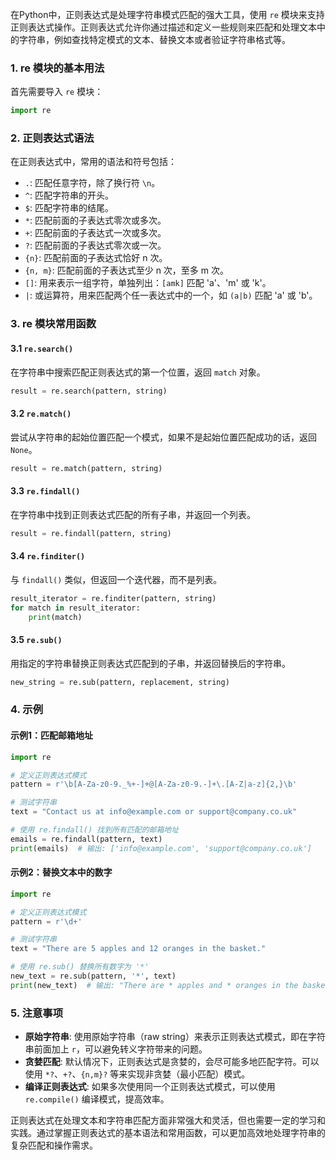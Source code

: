 在Python中，正则表达式是处理字符串模式匹配的强大工具，使用 `re` 模块来支持正则表达式操作。正则表达式允许你通过描述和定义一些规则来匹配和处理文本中的字符串，例如查找特定模式的文本、替换文本或者验证字符串格式等。

### 1. re 模块的基本用法

首先需要导入 `re` 模块：

```python
import re
```

### 2. 正则表达式语法

在正则表达式中，常用的语法和符号包括：

- `.`: 匹配任意字符，除了换行符 `\n`。
- `^`: 匹配字符串的开头。
- `$`: 匹配字符串的结尾。
- `*`: 匹配前面的子表达式零次或多次。
- `+`: 匹配前面的子表达式一次或多次。
- `?`: 匹配前面的子表达式零次或一次。
- `{n}`: 匹配前面的子表达式恰好 n 次。
- `{n, m}`: 匹配前面的子表达式至少 n 次，至多 m 次。
- `[]`: 用来表示一组字符，单独列出：`[amk]` 匹配 'a'、'm' 或 'k'。
- `|`: 或运算符，用来匹配两个任一表达式中的一个，如 `(a|b)` 匹配 'a' 或 'b'。

### 3. re 模块常用函数

#### 3.1 `re.search()`

在字符串中搜索匹配正则表达式的第一个位置，返回 `match` 对象。

```python
result = re.search(pattern, string)
```

#### 3.2 `re.match()`

尝试从字符串的起始位置匹配一个模式，如果不是起始位置匹配成功的话，返回 `None`。

```python
result = re.match(pattern, string)
```

#### 3.3 `re.findall()`

在字符串中找到正则表达式匹配的所有子串，并返回一个列表。

```python
result = re.findall(pattern, string)
```

#### 3.4 `re.finditer()`

与 `findall()` 类似，但返回一个迭代器，而不是列表。

```python
result_iterator = re.finditer(pattern, string)
for match in result_iterator:
    print(match)
```

#### 3.5 `re.sub()`

用指定的字符串替换正则表达式匹配到的子串，并返回替换后的字符串。

```python
new_string = re.sub(pattern, replacement, string)
```

### 4. 示例

#### 示例1：匹配邮箱地址

```python
import re

# 定义正则表达式模式
pattern = r'\b[A-Za-z0-9._%+-]+@[A-Za-z0-9.-]+\.[A-Z|a-z]{2,}\b'

# 测试字符串
text = "Contact us at info@example.com or support@company.co.uk"

# 使用 re.findall() 找到所有匹配的邮箱地址
emails = re.findall(pattern, text)
print(emails)  # 输出: ['info@example.com', 'support@company.co.uk']
```

#### 示例2：替换文本中的数字

```python
import re

# 定义正则表达式模式
pattern = r'\d+'

# 测试字符串
text = "There are 5 apples and 12 oranges in the basket."

# 使用 re.sub() 替换所有数字为 '*'
new_text = re.sub(pattern, '*', text)
print(new_text)  # 输出: "There are * apples and * oranges in the basket."
```

### 5. 注意事项

- **原始字符串**: 使用原始字符串（raw string）来表示正则表达式模式，即在字符串前面加上 `r`，可以避免转义字符带来的问题。
- **贪婪匹配**: 默认情况下，正则表达式是贪婪的，会尽可能多地匹配字符。可以使用 `*?`、`+?`、`{n,m}?` 等来实现非贪婪（最小匹配）模式。
- **编译正则表达式**: 如果多次使用同一个正则表达式模式，可以使用 `re.compile()` 编译模式，提高效率。

正则表达式在处理文本和字符串匹配方面非常强大和灵活，但也需要一定的学习和实践。通过掌握正则表达式的基本语法和常用函数，可以更加高效地处理字符串的复杂匹配和操作需求。